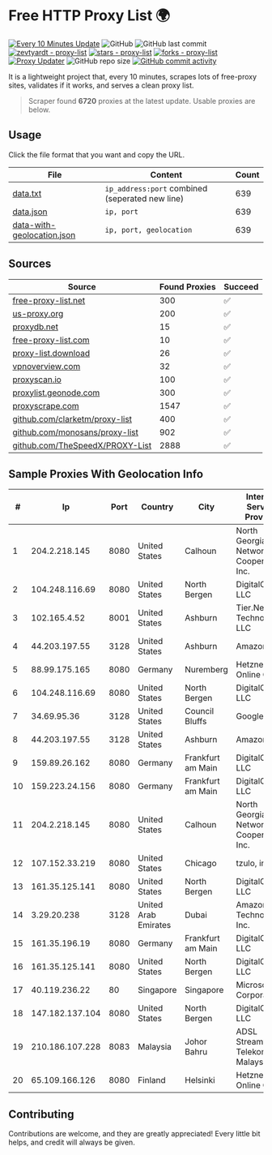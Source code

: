 
# Free HTTP Proxy List 🌍

[![Every 10 Minutes Update](https://github.com/mertguvencli/http-proxy-list/actions/workflows/main.yml/badge.svg?branch=main)](https://github.com/mertguvencli/http-proxy-list/actions/workflows/main.yml)
![GitHub](https://img.shields.io/github/license/mertguvencli/http-proxy-list)
![GitHub last commit](https://img.shields.io/github/last-commit/mertguvencli/http-proxy-list)
[![zevtyardt - proxy-list](https://img.shields.io/static/v1?label=zevtyardt&message=proxy-list&color=blue&logo=github)](https://github.com/zevtyardt/proxy-list "Go to GitHub repo")
[![stars - proxy-list](https://img.shields.io/github/stars/zevtyardt/proxy-list?style=social)](https://github.com/zevtyardt/proxy-list)
[![forks - proxy-list](https://img.shields.io/github/forks/zevtyardt/proxy-list?style=social)](https://github.com/zevtyardt/proxy-list)
[![Proxy Updater](https://github.com/zevtyardt/proxy-list/workflows/Proxy%20Updater/badge.svg)](https://github.com/zevtyardt/proxy-list/actions?query=workflow:"Proxy+Updater")
![GitHub repo size](https://img.shields.io/github/repo-size/zevtyardt/proxy-list)
[![GitHub commit activity](https://img.shields.io/github/commit-activity/m/zevtyardt/proxy-list?logo=commits)](https://github.com/zevtyardt/proxy-list/commits/main)

It is a lightweight project that, every 10 minutes, scrapes lots of free-proxy sites, validates if it works, and serves a clean proxy list.

> Scraper found **6720** proxies at the latest update. Usable proxies are below.

## Usage

Click the file format that you want and copy the URL.

|File|Content|Count|
|----|-------|-----|
|[data.txt](https://raw.githubusercontent.com/mertguvencli/http-proxy-list/main/proxy-list/data.txt)|`ip_address:port` combined (seperated new line)|639|
|[data.json](https://raw.githubusercontent.com/mertguvencli/http-proxy-list/main/proxy-list/data.json)|`ip, port`|639|
|[data-with-geolocation.json](https://raw.githubusercontent.com/mertguvencli/http-proxy-list/main/proxy-list/data-with-geolocation.json)|`ip, port, geolocation`|639|

## Sources

|Source|Found Proxies|Succeed|
|------|-------------|-------|
|[free-proxy-list.net](https://free-proxy-list.net)|300|✅|
|[us-proxy.org](https://www.us-proxy.org)|200|✅|
|[proxydb.net](http://proxydb.net)|15|✅|
|[free-proxy-list.com](https://free-proxy-list.com/?page=&port=&type%5B%5D=http&type%5B%5D=https&up_time=0&search=Search)|10|✅|
|[proxy-list.download](https://www.proxy-list.download/HTTP)|26|✅|
|[vpnoverview.com](https://vpnoverview.com/privacy/anonymous-browsing/free-proxy-servers)|32|✅|
|[proxyscan.io](https://www.proxyscan.io)|100|✅|
|[proxylist.geonode.com](https://proxylist.geonode.com/api/proxy-list?limit=300&page=1&sort_by=lastChecked&sort_type=desc&protocols=http,https)|300|✅|
|[proxyscrape.com](https://api.proxyscrape.com/v2/?request=displayproxies&protocol=http&timeout=10000&country=all&ssl=all&anonymity=all)|1547|✅|
|[github.com/clarketm/proxy-list](https://raw.githubusercontent.com/clarketm/proxy-list/master/proxy-list-raw.txt)|400|✅|
|[github.com/monosans/proxy-list](https://raw.githubusercontent.com/monosans/proxy-list/main/proxies/http.txt)|902|✅|
|[github.com/TheSpeedX/PROXY-List](https://raw.githubusercontent.com/TheSpeedX/PROXY-List/master/http.txt)|2888|✅|


## Sample Proxies With Geolocation Info

|#|Ip|Port|Country|City|Internet Service Provider|
|-|--|----|-------|----|-------------------------|
|1|204.2.218.145|8080|United States|Calhoun|North Georgia Network Cooperative, Inc.|
|2|104.248.116.69|8080|United States|North Bergen|DigitalOcean, LLC|
|3|102.165.4.52|8001|United States|Ashburn|Tier.Net Technologies LLC|
|4|44.203.197.55|3128|United States|Ashburn|Amazon.com|
|5|88.99.175.165|8080|Germany|Nuremberg|Hetzner Online GmbH|
|6|104.248.116.69|8080|United States|North Bergen|DigitalOcean, LLC|
|7|34.69.95.36|3128|United States|Council Bluffs|Google LLC|
|8|44.203.197.55|3128|United States|Ashburn|Amazon.com|
|9|159.89.26.162|8080|Germany|Frankfurt am Main|DigitalOcean, LLC|
|10|159.223.24.156|8080|Germany|Frankfurt am Main|DigitalOcean, LLC|
|11|204.2.218.145|8080|United States|Calhoun|North Georgia Network Cooperative, Inc.|
|12|107.152.33.219|8080|United States|Chicago|tzulo, inc.|
|13|161.35.125.141|8080|United States|North Bergen|DigitalOcean, LLC|
|14|3.29.20.238|3128|United Arab Emirates|Dubai|Amazon Technologies Inc.|
|15|161.35.196.19|8080|Germany|Frankfurt am Main|DigitalOcean, LLC|
|16|161.35.125.141|8080|United States|North Bergen|DigitalOcean, LLC|
|17|40.119.236.22|80|Singapore|Singapore|Microsoft Corporation|
|18|147.182.137.104|8080|United States|North Bergen|DigitalOcean, LLC|
|19|210.186.107.228|8083|Malaysia|Johor Bahru|ADSL Streamyx Telekom Malaysia|
|20|65.109.166.126|8080|Finland|Helsinki|Hetzner Online GmbH|



## Contributing

Contributions are welcome, and they are greatly appreciated! Every
little bit helps, and credit will always be given.

